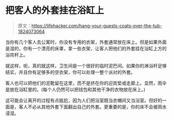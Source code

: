 # 把客人的外套挂在浴缸上

> 原文：<https://lifehacker.com/hang-your-guests-coats-over-the-tub-1824073064>

当你有几个客人去公寓时，你没有专用的衣架，外套通常放在床上。但是如果外面是湿的，你有一个漂亮的床罩，拿一些衣架，让客人把他们的外套挂在浴缸上方的浴帘杆上。



就这样，呃，真的就这样。卫生间是一个很好的临时泥巴间。如果你的淋浴杆足够结实，并且你有足够多的空衣架，你可以处理一整个派对的外套。

客人也可以把他们的泥靴留在这里，而不是挤在你的迎宾垫或走廊上。显然，雨伞是放在浴缸里的。(每个人仍然可以把钱包和其他干净的衣物放在床上。)

这可能会让离开的过程有点尴尬，因为人们把浴室既当衣帽间又当浴室。但好的一面是，客人不必从其他外套下面翻出自己的外套。更重要的是，你的床不会被雨水浸湿。